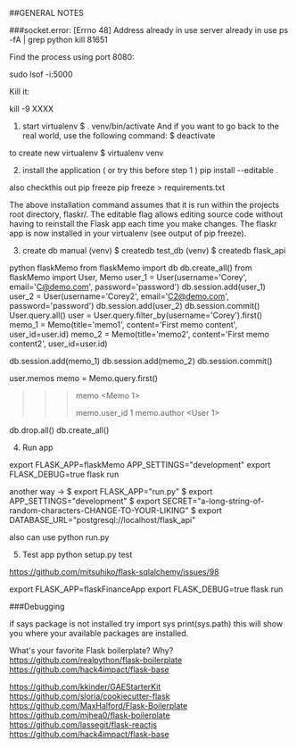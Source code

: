 
##GENERAL NOTES

###socket.error: [Errno 48] Address already in use
server already in use
ps -fA | grep python
kill 81651

Find the process using port 8080:

sudo lsof -i:5000

Kill it:

kill -9 XXXX


1. start virtualenv
$ . venv/bin/activate
And if you want to go back to the real world, use the following command:
$ deactivate

to create new virtualenv
$ virtualenv venv

2. install the application ( or try this before step 1 )
pip install --editable .

also checkthis out
pip freeze
pip freeze > requirements.txt

The above installation command assumes that it is run within the projects root directory, flaskr/. The editable flag allows editing source code without having to reinstall the Flask app each time you make changes. The flaskr app is now installed in your virtualenv (see output of pip freeze).

3. create db manual
(venv) $ createdb test_db
(venv) $ createdb flask_api


python flaskMemo
from flaskMemo import db
db.create_all()
from flaskMemo import User, Memo
user_1 = User(username='Corey', email='C@demo.com', password='password')
db.session.add(user_1)
user_2 = User(username='Corey2', email='C2@demo.com', password='password')
db.session.add(user_2)
db.session.commit()
User.query.all()
user = User.query.filter_by(username='Corey').first()
memo_1 = Memo(title='memo1', content='First memo content', user_id=user.id)
memo_2 = Memo(title='memo2', content='First memo content2', user_id=user.id)

db.session.add(memo_1)
db.session.add(memo_2)
db.session.commit()

user.memos
memo = Memo.query.first()
>>> memo
<Memo 1>
>>>
>>> memo.user_id
1
>>> memo.author
<User 1>

db.drop.all()
db.create_all()

4. Run app


export FLASK_APP=flaskMemo
APP_SETTINGS="development"
export FLASK_DEBUG=true
flask run

another way -> 
$ export FLASK_APP="run.py"
$ export APP_SETTINGS="development"
$ export SECRET="a-long-string-of-random-characters-CHANGE-TO-YOUR-LIKING"
$ export DATABASE_URL="postgresql://localhost/flask_api"

also can use python run.py


5. Test app
python setup.py test

https://github.com/mitsuhiko/flask-sqlalchemy/issues/98

export FLASK_APP=flaskFinanceApp
export FLASK_DEBUG=true
flask run


###Debugging

if says package is not installed try
import sys
print(sys.path)
this will show you where your available packages are installed.

What's your favorite Flask boilerplate? Why?
https://github.com/realpython/flask-boilerplate
https://github.com/hack4impact/flask-base

 https://github.com/kkinder/GAEStarterKit
https://github.com/sloria/cookiecutter-flask
https://github.com/MaxHalford/Flask-Boilerplate
https://github.com/mjhea0/flask-boilerplate
https://github.com/lassegit/flask-reactjs
https://github.com/hack4impact/flask-base